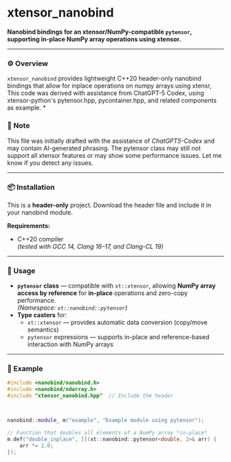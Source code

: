 # xtensor_nanobind

**Nanobind bindings for an xtensor/NumPy-compatible `pytensor`, supporting in-place NumPy array operations using xtensor.**

---

### ⚙️ Overview
`xtensor_nanobind` provides lightweight C++20 header-only nanobind bindings that allow for inplace operations on numpy arrays using xtensr,
This code was derived with assistance from ChatGPT-5 Codex, using xtensor-python's pytensor.hpp, pycontainer.hpp, and related components as example.  *


### 🧠 Note
This file was initially drafted with the assistance of *ChatGPT5-Codex* and may contain AI-generated phrasing. 
The pytensor class may still not support all xtensor features or may show some performance issues. Let me know if you detect any issues.

---

### 📦 Installation
This is a **header-only** project. Download the header file and include it in your nanobind module.

**Requirements:**
- C++20 compiler  
  *(tested with GCC 14, Clang 16–17, and Clang-CL 19)*

---

### 🚀 Usage

- **`pytensor` class** — compatible with `xt::xtensor`, allowing **NumPy array access by reference** for **in-place** operations and zero-copy performance.  
  *(Namespace: `xt::nanobind::pytensor`)*
- **Type casters** for:
  - `xt::xtensor` — provides automatic data conversion (copy/move semantics)
  - `pytensor` expressions — supports in-place and reference-based interaction with NumPy arrays

---

### 🧩 Example

```cpp
#include <nanobind/nanobind.h>
#include <nanobind/ndarray.h>
#include "xtensor_nanobind.hpp"  // Include the header



nanobind::module_ m("example", "Example module using pytensor");

// Function that doubles all elements of a NumPy array *in-place*
m.def("double_inplace", [](xt::nanobind::pytensor<double, 2>& arr) {
    arr *= 2.0;
});
